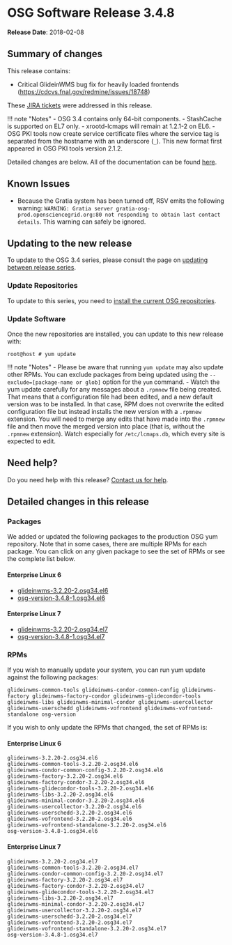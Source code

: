 OSG Software Release 3.4.8
==========================

**Release Date**: 2018-02-08

Summary of changes
------------------

This release contains:

-   Critical GlideinWMS bug fix for heavily loaded frontends (<https://cdcvs.fnal.gov/redmine/issues/18748>)

These [JIRA tickets](https://jira.opensciencegrid.org/issues/?jql=project%20%3D%20SOFTWARE%20AND%20fixVersion%20%3D%203.4.8%20ORDER%20BY%20priority%20DESC%2C%20key%20DESC) were addressed in this release.

!!! note "Notes"
    -   OSG 3.4 contains only 64-bit components.
    -   StashCache is supported on EL7 only.
    -   xrootd-lcmaps will remain at 1.2.1-2 on EL6.
    -   OSG PKI tools now create service certificate files where the service tag is separated from the hostname with an underscore (`_`). This new format first appeared in OSG PKI tools version 2.1.2.

Detailed changes are below. All of the documentation can be found [here](/index.md).

Known Issues
------------

-   Because the Gratia system has been turned off, RSV emits the following warning: `WARNING: Gratia server gratia-osg-prod.opensciencegrid.org:80 not responding to obtain last contact details`. This warning can safely be ignored.

Updating to the new release
---------------------------

To update to the OSG 3.4 series, please consult the page on [updating between release series](/release/release_series#updating-from-osg-31-32-33-to-33-or-34).

### Update Repositories

To update to this series, you need to [install the current OSG repositories](/common/yum#install-osg-repositories).

### Update Software

Once the new repositories are installed, you can update to this new release with:

``` console
root@host # yum update
```

!!! note "Notes"
    -   Please be aware that running `yum update` may also update other RPMs. You can exclude packages from being updated using the `--exclude=[package-name or glob]` option for the `yum` command.
    -   Watch the yum update carefully for any messages about a `.rpmnew` file being created. That means that a configuration file had been edited, and a new default version was to be installed. In that case, RPM does not overwrite the edited configuration file but instead installs the new version with a `.rpmnew` extension. You will need to merge any edits that have made into the `.rpmnew` file and then move the merged version into place (that is, without the `.rpmnew` extension). Watch especially for `/etc/lcmaps.db`, which every site is expected to edit.

Need help?
----------

Do you need help with this release? [Contact us for help](/common/help).

Detailed changes in this release
--------------------------------

### Packages

We added or updated the following packages to the production OSG yum repository. Note that in some cases, there are multiple RPMs for each package. You can click on any given package to see the set of RPMs or see the complete list below.

#### Enterprise Linux 6

-   [glideinwms-3.2.20-2.osg34.el6](https://koji.chtc.wisc.edu/koji/search?match=glob&type=build&terms=glideinwms-3.2.20-2.osg34.el6)
-   [osg-version-3.4.8-1.osg34.el6](https://koji.chtc.wisc.edu/koji/search?match=glob&type=build&terms=osg-version-3.4.8-1.osg34.el6)

#### Enterprise Linux 7

-   [glideinwms-3.2.20-2.osg34.el7](https://koji.chtc.wisc.edu/koji/search?match=glob&type=build&terms=glideinwms-3.2.20-2.osg34.el7)
-   [osg-version-3.4.8-1.osg34.el7](https://koji.chtc.wisc.edu/koji/search?match=glob&type=build&terms=osg-version-3.4.8-1.osg34.el7)

### RPMs

If you wish to manually update your system, you can run yum update against the following packages:

    glideinwms-common-tools glideinwms-condor-common-config glideinwms-factory glideinwms-factory-condor glideinwms-glidecondor-tools glideinwms-libs glideinwms-minimal-condor glideinwms-usercollector glideinwms-userschedd glideinwms-vofrontend glideinwms-vofrontend-standalone osg-version

If you wish to only update the RPMs that changed, the set of RPMs is:

#### Enterprise Linux 6

``` file
glideinwms-3.2.20-2.osg34.el6
glideinwms-common-tools-3.2.20-2.osg34.el6
glideinwms-condor-common-config-3.2.20-2.osg34.el6
glideinwms-factory-3.2.20-2.osg34.el6
glideinwms-factory-condor-3.2.20-2.osg34.el6
glideinwms-glidecondor-tools-3.2.20-2.osg34.el6
glideinwms-libs-3.2.20-2.osg34.el6
glideinwms-minimal-condor-3.2.20-2.osg34.el6
glideinwms-usercollector-3.2.20-2.osg34.el6
glideinwms-userschedd-3.2.20-2.osg34.el6
glideinwms-vofrontend-3.2.20-2.osg34.el6
glideinwms-vofrontend-standalone-3.2.20-2.osg34.el6
osg-version-3.4.8-1.osg34.el6
```

#### Enterprise Linux 7

``` file
glideinwms-3.2.20-2.osg34.el7
glideinwms-common-tools-3.2.20-2.osg34.el7
glideinwms-condor-common-config-3.2.20-2.osg34.el7
glideinwms-factory-3.2.20-2.osg34.el7
glideinwms-factory-condor-3.2.20-2.osg34.el7
glideinwms-glidecondor-tools-3.2.20-2.osg34.el7
glideinwms-libs-3.2.20-2.osg34.el7
glideinwms-minimal-condor-3.2.20-2.osg34.el7
glideinwms-usercollector-3.2.20-2.osg34.el7
glideinwms-userschedd-3.2.20-2.osg34.el7
glideinwms-vofrontend-3.2.20-2.osg34.el7
glideinwms-vofrontend-standalone-3.2.20-2.osg34.el7
osg-version-3.4.8-1.osg34.el7
```
